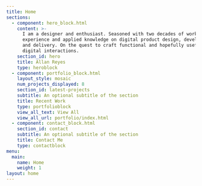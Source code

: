 ```yaml
---
title: Home
sections:
  - component: hero_block.html
    content: >-
      I am a designer and enthusiast. Seasoned with two decades of working
      experience and applied knowledge on digital product design, development
      and delivery. On the quest to craft functional and hopefully useful
      digital interactions.
    section_id: hero
    title: Allan Reyes
    type: heroblock
  - component: portfolio_block.html
    layout_style: mosaic
    num_projects_displayed: 8
    section_id: latest-projects
    subtitle: An optional subtitle of the section
    title: Recent Work
    type: portfolioblock
    view_all_text: View All
    view_all_url: portfolio/index.html
  - component: contact_block.html
    section_id: contact
    subtitle: An optional subtitle of the section
    title: Contact Me
    type: contactblock
menu:
  main:
    name: Home
    weight: 1
layout: home
---
```


